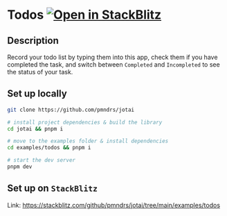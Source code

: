 # Todos [![Open in StackBlitz](https://img.shields.io/badge/Open%20in-StackBlitz-blue?style=flat-square&logo=stackblitz)](https://stackblitz.com/github/pmndrs/jotai/tree/main/examples/todos)

## Description

Record your todo list by typing them into this app, check them if you have completed the task, and switch between `Completed` and `Incompleted` to see the status of your task.

## Set up locally

```bash
git clone https://github.com/pmndrs/jotai

# install project dependencies & build the library
cd jotai && pnpm i

# move to the examples folder & install dependencies
cd examples/todos && pnpm i

# start the dev server
pnpm dev
```

## Set up on `StackBlitz`

Link: https://stackblitz.com/github/pmndrs/jotai/tree/main/examples/todos
